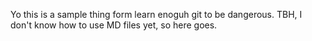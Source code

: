 Yo this is a sample thing form learn enoguh git to be dangerous. TBH, I don't know how to use MD files yet, so here goes.
